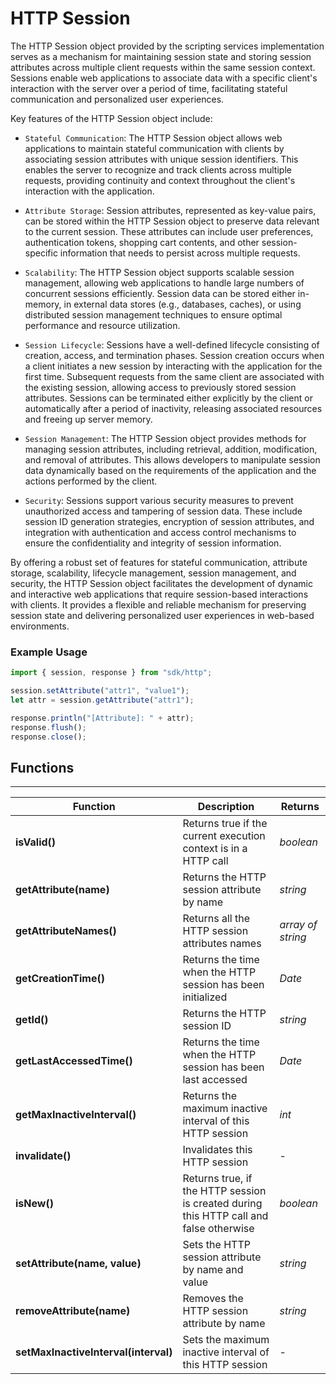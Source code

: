 # HTTP Session

The HTTP Session object provided by the scripting services implementation serves as a mechanism for maintaining session state and storing session attributes across multiple client requests within the same session context. Sessions enable web applications to associate data with a specific client's interaction with the server over a period of time, facilitating stateful communication and personalized user experiences.

Key features of the HTTP Session object include:

* `Stateful Communication`: The HTTP Session object allows web applications to maintain stateful communication with clients by associating session attributes with unique session identifiers. This enables the server to recognize and track clients across multiple requests, providing continuity and context throughout the client's interaction with the application.

* `Attribute Storage`: Session attributes, represented as key-value pairs, can be stored within the HTTP Session object to preserve data relevant to the current session. These attributes can include user preferences, authentication tokens, shopping cart contents, and other session-specific information that needs to persist across multiple requests.

* `Scalability`: The HTTP Session object supports scalable session management, allowing web applications to handle large numbers of concurrent sessions efficiently. Session data can be stored either in-memory, in external data stores (e.g., databases, caches), or using distributed session management techniques to ensure optimal performance and resource utilization.

* `Session Lifecycle`: Sessions have a well-defined lifecycle consisting of creation, access, and termination phases. Session creation occurs when a client initiates a new session by interacting with the application for the first time. Subsequent requests from the same client are associated with the existing session, allowing access to previously stored session attributes. Sessions can be terminated either explicitly by the client or automatically after a period of inactivity, releasing associated resources and freeing up server memory.

* `Session Management`: The HTTP Session object provides methods for managing session attributes, including retrieval, addition, modification, and removal of attributes. This allows developers to manipulate session data dynamically based on the requirements of the application and the actions performed by the client.

* `Security`: Sessions support various security measures to prevent unauthorized access and tampering of session data. These include session ID generation strategies, encryption of session attributes, and integration with authentication and access control mechanisms to ensure the confidentiality and integrity of session information.

By offering a robust set of features for stateful communication, attribute storage, scalability, lifecycle management, session management, and security, the HTTP Session object facilitates the development of dynamic and interactive web applications that require session-based interactions with clients. It provides a flexible and reliable mechanism for preserving session state and delivering personalized user experiences in web-based environments.

### Example Usage

```javascript
import { session, response } from "sdk/http";

session.setAttribute("attr1", "value1");
let attr = session.getAttribute("attr1");

response.println("[Attribute]: " + attr);
response.flush();
response.close();
```

## Functions

---

Function     | Description | Returns
------------ | ----------- | --------
**isValid()**   | Returns true if the current execution context is in a HTTP call | *boolean*
**getAttribute(name)**   | Returns the HTTP session attribute by name | *string*
**getAttributeNames()**   | Returns all the HTTP session attributes names | *array of string*
**getCreationTime()**   | Returns the time when the HTTP session has been initialized | *Date*
**getId()**   | Returns the HTTP session ID | *string*
**getLastAccessedTime()**   | Returns the time when the HTTP session has been last accessed | *Date*
**getMaxInactiveInterval()**   | Returns the maximum inactive interval of this HTTP session | *int*
**invalidate()**   | Invalidates this HTTP session | -
**isNew()**   | Returns true, if the HTTP session is created during this HTTP call and false otherwise | *boolean*
**setAttribute(name, value)**   | Sets the HTTP session attribute by name and value | *string*
**removeAttribute(name)**   | Removes the HTTP session attribute by name | *string*
**setMaxInactiveInterval(interval)**   | Sets the maximum inactive interval of this HTTP session | -